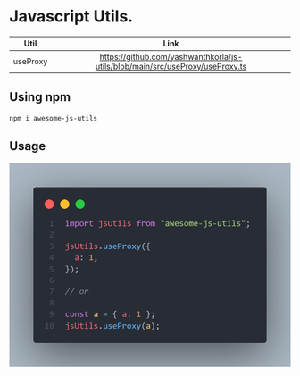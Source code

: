 # Javascript Utils.

| Util          | Link  |
| ------------- |:-------------:|
| useProxy     | https://github.com/yashwanthkorla/js-utils/blob/main/src/useProxy/useProxy.ts |

## Using npm

````bash
npm i awesome-js-utils
````

## Usage

![using js utils](./assets/Images/jsUtils.png)
